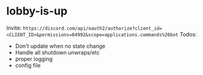 # lobby-is-up

Invite: `https://discord.com/api/oauth2/authorize?client_id=<CLIENT_ID>&permissions=84992&scope=applications.commands%20bot`
Todos:
- Don't update when no state change
- Handle all shutdown unwraps/etc
- proper logging
- config file